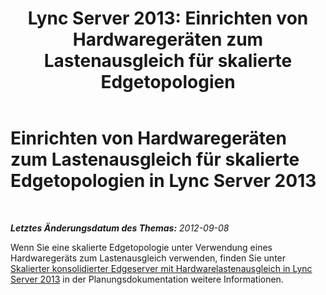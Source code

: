 ﻿---
title: 'Lync Server 2013: Einrichten von Hardwaregeräten zum Lastenausgleich für skalierte Edgetopologien'
TOCTitle: Einrichten von Hardwaregeräten zum Lastenausgleich für skalierte Edgetopologien
ms:assetid: 77b4dd64-5eff-4b67-a441-2adaa22a0fd9
ms:mtpsurl: https://technet.microsoft.com/de-de/library/Gg398586(v=OCS.15)
ms:contentKeyID: 49294466
ms.date: 05/19/2016
mtps_version: v=OCS.15
ms.translationtype: HT
---

# Einrichten von Hardwaregeräten zum Lastenausgleich für skalierte Edgetopologien in Lync Server 2013

 

_**Letztes Änderungsdatum des Themas:** 2012-09-08_

Wenn Sie eine skalierte Edgetopologie unter Verwendung eines Hardwaregeräts zum Lastenausgleich verwenden, finden Sie unter [Skalierter konsolidierter Edgeserver mit Hardwarelastenausgleich in Lync Server 2013](lync-server-2013-scaled-consolidated-edge-with-hardware-load-balancers.md) in der Planungsdokumentation weitere Informationen.

